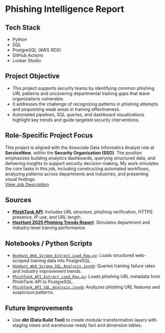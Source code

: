 # Phishing Intelligence Report

## Tech Stack
- Python  
- SQL  
- PostgreSQL (AWS RDS)  
- GitHub Actions  
- Looker Studio  

## Project Objective
- This project supports security teams by identifying common phishing URL patterns and uncovering departmental training gaps that leave organizations vulnerable.  
- It addresses the challenge of recognizing patterns in phishing attempts and pinpointing weak areas in training effectiveness.  
- Automated pipelines, SQL queries, and dashboard visualizations highlight key trends and guide targeted security interventions.

## Role-Specific Project Focus
This project is aligned with the Associate Data Informatics Analyst role at **ServiceNow**, within the **Security Organization (SSO)**. The position emphasizes building analytics dashboards, querying structured data, and delivering insights to support security decision-making. My work simulates the core tasks in this job, including constructing automated workflows, analyzing patterns across departments and industries, and presenting visual findings.  
[View Job Description](https://github.com/evageck/phishing-intelligence-report/blob/705a49b787e17ad5e51849f6158d62f33d4fa6c0/proposal/Job_Description.pdf)

## Sources
- **[PhishTank API](https://phishtank.org/api_info.php)**: Includes URL structure, phishing verification, HTTPS presence, IP use, and URL length.
- **[HoxHunt 2025 Phishing Trends Report](https://hoxhunt.com/guide/phishing-trends-report#key-phishing-statistics-for-2025)**: Simulates department and industry-level training performance.

## Notebooks / Python Scripts
- [`HoxHunt_Web_Scrape_Extract_Load_Raw.py`](https://github.com/evageck/phishing-intelligence-report/blob/main/notebooks/HoxHunt_Web_Scrape_Extract_Load_Raw.py): Loads structured web-scraped training data into PostgreSQL.
- [`HoxHunt_Web_Scrape_SQL_Analysis.ipynb`](https://github.com/evageck/phishing-intelligence-report/blob/main/notebooks/HoxHunt_Web_Scrape_SQL_Analysis.ipynb): Queries training failure rates and industry improvement trends.
- [`PhishTank_API_Extract_Load_Raw.py`](https://github.com/evageck/phishing-intelligence-report/blob/main/notebooks/PhishTank_API_Extract_Load_Raw.py): Loads phishing URL metadata from PhishTank API to PostgreSQL.
- [`PhishTank_API_SQL_Analysis.ipynb`](https://github.com/evageck/phishing-intelligence-report/blob/main/notebooks/PhishTank_API_SQL_Analysis.ipynb): Analyzes phishing URL features and suspicious patterns.

## Future Improvements
- Use **dbt (Data Build Tool)** to create modular transformation layers with staging views and warehouse-ready fact and dimension tables.  
